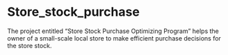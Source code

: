 # Store_stock_purchase
The project entitled “Store Stock Purchase Optimizing Program” helps the owner of a small-scale local store to make efficient purchase decisions for the store stock.
